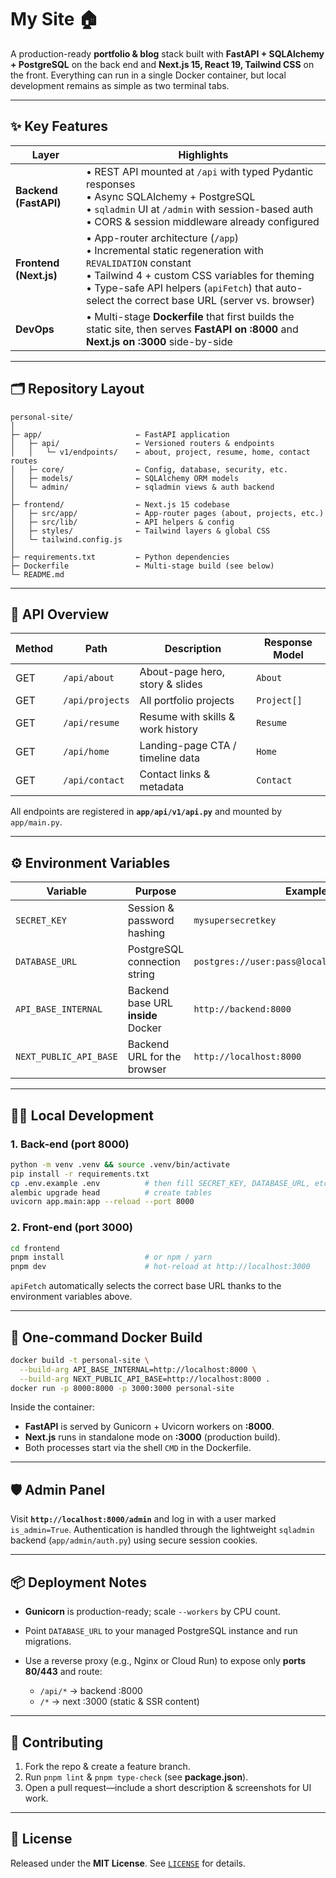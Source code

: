 # My Site 🏠

A production-ready **portfolio & blog** stack built with **FastAPI + SQLAlchemy + PostgreSQL** on the back end and **Next.js 15, React 19, Tailwind CSS** on the front.
Everything can run in a single Docker container, but local development remains as simple as two terminal tabs.

---

## ✨ Key Features

| Layer                  | Highlights                                                                                                                                                                                                                                                 |
| ---------------------- | ---------------------------------------------------------------------------------------------------------------------------------------------------------------------------------------------------------------------------------------------------------- |
| **Backend (FastAPI)**  | • REST API mounted at `/api` with typed Pydantic responses<br>• Async SQLAlchemy + PostgreSQL<br>• `sqladmin` UI at `/admin` with session-based auth<br>• CORS & session middleware already configured                                                     |
| **Frontend (Next.js)** | • App-router architecture (`/app`)<br>• Incremental static regeneration with `REVALIDATION` constant<br>• Tailwind 4 + custom CSS variables for theming<br>• Type-safe API helpers (`apiFetch`) that auto-select the correct base URL (server vs. browser) |
| **DevOps**             | • Multi-stage **Dockerfile** that first builds the static site, then serves **FastAPI on :8000** and **Next.js on :3000** side-by-side                                                                                                                     |

---

## 🗂️ Repository Layout

```text
personal-site/
│
├─ app/                     ← FastAPI application
│   ├─ api/                 ← Versioned routers & endpoints
│   │   └─ v1/endpoints/    ← about, project, resume, home, contact routes
│   ├─ core/                ← Config, database, security, etc.
│   ├─ models/              ← SQLAlchemy ORM models
│   └─ admin/               ← sqladmin views & auth backend
│
├─ frontend/                ← Next.js 15 codebase
│   ├─ src/app/             ← App-router pages (about, projects, etc.)
│   ├─ src/lib/             ← API helpers & config
│   ├─ styles/              ← Tailwind layers & global CSS
│   └─ tailwind.config.js
│
├─ requirements.txt         ← Python dependencies
├─ Dockerfile               ← Multi-stage build (see below)
└─ README.md
```

---

## 🔌 API Overview

| Method | Path            | Description                       | Response Model |
| ------ | --------------- | --------------------------------- | -------------- |
| GET    | `/api/about`    | About-page hero, story & slides   | `About`        |
| GET    | `/api/projects` | All portfolio projects            | `Project[]`    |
| GET    | `/api/resume`   | Resume with skills & work history | `Resume`       |
| GET    | `/api/home`     | Landing-page CTA / timeline data  | `Home`         |
| GET    | `/api/contact`  | Contact links & metadata          | `Contact`      |

All endpoints are registered in **`app/api/v1/api.py`** and mounted by `app/main.py`.

---

## ⚙️ Environment Variables

| Variable               | Purpose                            | Example                                        |
| ---------------------- | ---------------------------------- | ---------------------------------------------- |
| `SECRET_KEY`           | Session & password hashing         | `mysupersecretkey`                             |
| `DATABASE_URL`         | PostgreSQL connection string       | `postgres://user:pass@localhost:5432/personal` |
| `API_BASE_INTERNAL`    | Backend base URL **inside** Docker | `http://backend:8000`                          |
| `NEXT_PUBLIC_API_BASE` | Backend URL for the browser        | `http://localhost:8000`                        |

---

## 🏃‍♂️ Local Development

### 1. Back-end (port 8000)

```bash
python -m venv .venv && source .venv/bin/activate
pip install -r requirements.txt
cp .env.example .env          # then fill SECRET_KEY, DATABASE_URL, etc.
alembic upgrade head          # create tables
uvicorn app.main:app --reload --port 8000
```

### 2. Front-end (port 3000)

```bash
cd frontend
pnpm install                  # or npm / yarn
pnpm dev                      # hot-reload at http://localhost:3000
```

`apiFetch` automatically selects the correct base URL thanks to the environment variables above.

---

## 🐳 One-command Docker Build

```bash
docker build -t personal-site \
  --build-arg API_BASE_INTERNAL=http://localhost:8000 \
  --build-arg NEXT_PUBLIC_API_BASE=http://localhost:8000 .
docker run -p 8000:8000 -p 3000:3000 personal-site
```

Inside the container:

* **FastAPI** is served by Gunicorn + Uvicorn workers on **:8000**.
* **Next.js** runs in standalone mode on **:3000** (production build).
* Both processes start via the shell `CMD` in the Dockerfile.

---

## 🛡️ Admin Panel

Visit **`http://localhost:8000/admin`** and log in with a user marked `is_admin=True`.
Authentication is handled through the lightweight `sqladmin` backend (`app/admin/auth.py`) using secure session cookies.

---

## 📦 Deployment Notes

* **Gunicorn** is production-ready; scale `--workers` by CPU count.
* Point `DATABASE_URL` to your managed PostgreSQL instance and run migrations.
* Use a reverse proxy (e.g., Nginx or Cloud Run) to expose only **ports 80/443** and route:

  * `/api/*` → backend :8000
  * `/*`     → next :3000 (static & SSR content)

---

## 🙌 Contributing

1. Fork the repo & create a feature branch.
2. Run `pnpm lint` & `pnpm type-check` (see **package.json**).
3. Open a pull request—include a short description & screenshots for UI work.

---

## 📄 License

Released under the **MIT License**. See [`LICENSE`](./LICENSE) for details.

